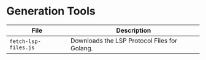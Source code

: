# Generation Tools

| File | Description |
| ---- | ---- |
| `fetch-lsp-files.js` | Downloads the LSP Protocol Files for Golang. |
